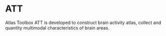 # ATT
Atlas Toolbox
ATT is developed to construct brain activity atlas, collect and quantity multimodal characteristics of brain areas.

